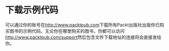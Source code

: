 # 下载示例代码

可以通过你的账号在<http://www.packtpub.com>下载所有Packt出版社出版你已购买图书的示例代码。无论你在哪里购买的图书，你都可以访问<http://www.packtpub.com/support>然后包含文件下载地址的连接将会直接发给你。